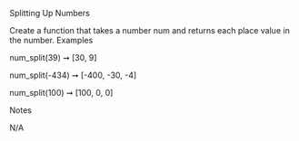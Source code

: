 Splitting Up Numbers

Create a function that takes a number num and returns each place value in the number.
Examples

num_split(39) ➞ [30, 9]

num_split(-434) ➞ [-400, -30, -4]

num_split(100) ➞ [100, 0, 0]

Notes

N/A